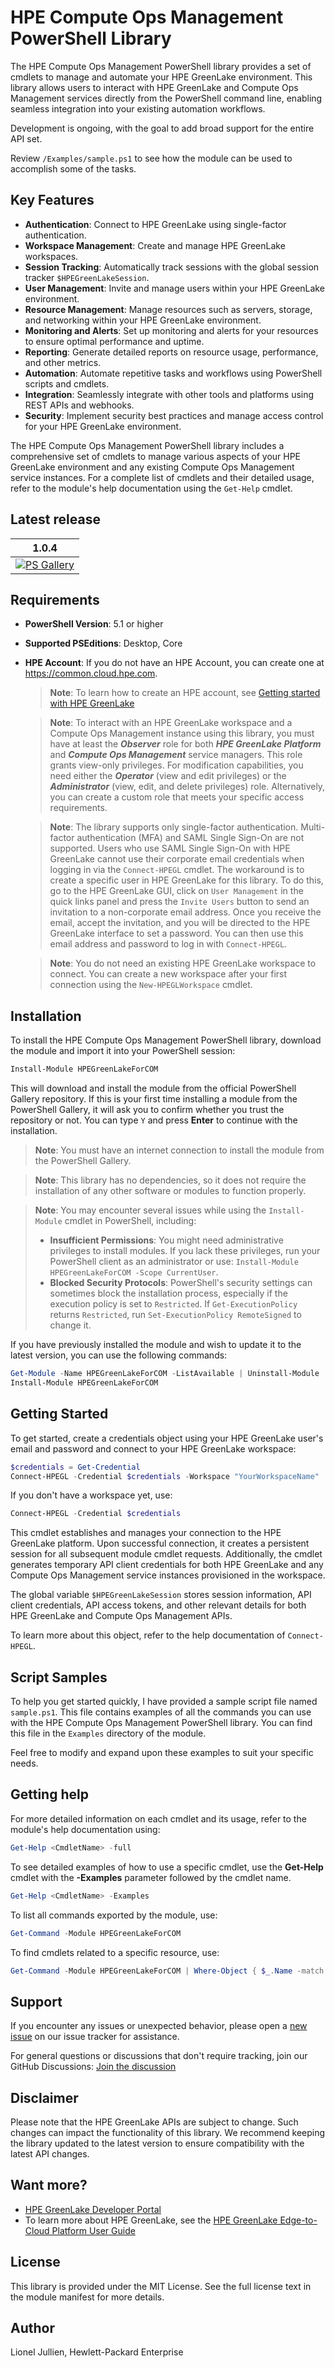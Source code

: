 # HPE Compute Ops Management PowerShell Library 

The HPE Compute Ops Management PowerShell library provides a set of cmdlets to manage and automate your HPE GreenLake environment. This library allows users to interact with HPE GreenLake and Compute Ops Management services directly from the PowerShell command line, enabling seamless integration into your existing automation workflows.

Development is ongoing, with the goal to add broad support for the entire API set.

Review `/Examples/sample.ps1` to see how the module can be used to accomplish some of the tasks.

## Key Features

- **Authentication**: Connect to HPE GreenLake using single-factor authentication.
- **Workspace Management**: Create and manage HPE GreenLake workspaces.
- **Session Tracking**: Automatically track sessions with the global session tracker `$HPEGreenLakeSession`.
- **User Management**: Invite and manage users within your HPE GreenLake environment.
- **Resource Management**: Manage resources such as servers, storage, and networking within your HPE GreenLake environment.
- **Monitoring and Alerts**: Set up monitoring and alerts for your resources to ensure optimal performance and uptime.
- **Reporting**: Generate detailed reports on resource usage, performance, and other metrics.
- **Automation**: Automate repetitive tasks and workflows using PowerShell scripts and cmdlets.
- **Integration**: Seamlessly integrate with other tools and platforms using REST APIs and webhooks.
- **Security**: Implement security best practices and manage access control for your HPE GreenLake environment.

The HPE Compute Ops Management PowerShell library includes a comprehensive set of cmdlets to manage various aspects of your HPE GreenLake environment and any existing Compute Ops Management service instances. For a complete list of cmdlets and their detailed usage, refer to the module's help documentation using the `Get-Help` cmdlet.


## Latest release

1.0.4 |
------------ |
[![PS Gallery][GL-master-psgallery-badge]][GL-master-psgallery-link] |


## Requirements 

- **PowerShell Version**: 5.1 or higher
- **Supported PSEditions**: Desktop, Core
- **HPE Account**: If you do not have an HPE Account, you can create one at https://common.cloud.hpe.com.
     

    > **Note**: To learn how to create an HPE account, see [Getting started with HPE GreenLake](https://support.hpe.com/hpesc/public/docDisplay?docId=a00120892en_us&page=GUID-497192AA-FDC2-49C5-B572-0D2F58A23745.html)

    > **Note**: To interact with an HPE GreenLake workspace and a Compute Ops Management instance using this library, you must have at least the ***Observer*** role for both ***HPE GreenLake Platform*** and ***Compute Ops Management*** service managers. This role grants view-only privileges. For modification capabilities, you need either the ***Operator*** (view and edit privileges) or the ***Administrator*** (view, edit, and delete privileges) role. Alternatively, you can create a custom role that meets your specific access requirements.

    > **Note**: The library supports only single-factor authentication. Multi-factor authentication (MFA) and SAML Single Sign-On are not supported. Users who use SAML Single Sign-On with HPE GreenLake cannot use their corporate email credentials when logging in via the `Connect-HPEGL` cmdlet. The workaround is to create a specific user in HPE GreenLake for this library. To do this, go to the HPE GreenLake GUI, click on `User Management` in the quick links panel and press the `Invite Users` button to send an invitation to a non-corporate email address. Once you receive the email, accept the invitation, and you will be directed to the HPE GreenLake interface to set a password. You can then use this email address and password to log in with `Connect-HPEGL`.

    > **Note**: You do not need an existing HPE GreenLake workspace to connect. You can create a new workspace after your first connection using the `New-HPEGLWorkspace` cmdlet.


## Installation 

To install the HPE Compute Ops Management PowerShell library, download the module and import it into your PowerShell session:

```powerShell
Install-Module HPEGreenLakeForCOM
```

This will download and install the module from the official PowerShell Gallery repository. If this is your first time installing a module from the PowerShell Gallery, it will ask you to confirm whether you trust the repository or not. You can type `Y` and press **Enter** to continue with the installation.

>**Note**: You must have an internet connection to install the module from the PowerShell Gallery. 

>**Note**: This library has no dependencies, so it does not require the installation of any other software or modules to function properly.

>**Note**: You may encounter several issues while using the `Install-Module` cmdlet in PowerShell, including:
>    * **Insufficient Permissions**: You might need administrative privileges to install modules. If you lack these privileges, run your PowerShell client as an administrator or use: `Install-Module HPEGreenLakeForCOM -Scope CurrentUser`.
>    * **Blocked Security Protocols**: PowerShell's security settings can sometimes block the installation process, especially if the execution policy is set to `Restricted`. If `Get-ExecutionPolicy` returns `Restricted`, run `Set-ExecutionPolicy RemoteSigned` to change it.

If you have previously installed the module and wish to update it to the latest version, you can use the following commands:

```PowerShell
Get-Module -Name HPEGreenLakeForCOM -ListAvailable | Uninstall-Module
Install-Module HPEGreenLakeForCOM
```


## Getting Started

To get started, create a credentials object using your HPE GreenLake user's email and password and connect to your HPE GreenLake workspace:


```powerShell
$credentials = Get-Credential
Connect-HPEGL -Credential $credentials -Workspace "YourWorkspaceName"
```

If you don't have a workspace yet, use:

```powerShell
Connect-HPEGL -Credential $credentials 
```

This cmdlet establishes and manages your connection to the HPE GreenLake platform. Upon successful connection, it creates a persistent session for all subsequent module cmdlet requests. Additionally, the cmdlet generates temporary API client credentials for both HPE GreenLake and any Compute Ops Management service instances provisioned in the workspace.

The global variable `$HPEGreenLakeSession` stores session information, API client credentials, API access tokens, and other relevant details for both HPE GreenLake and Compute Ops Management APIs.

To learn more about this object, refer to the help documentation of `Connect-HPEGL`.

## Script Samples

To help you get started quickly, I have provided a sample script file named `sample.ps1`. This file contains examples of all the commands you can use with the HPE Compute Ops Management PowerShell library. You can find this file in the `Examples` directory of the module.

Feel free to modify and expand upon these examples to suit your specific needs.

## Getting help

For more detailed information on each cmdlet and its usage, refer to the module's help documentation using:

```PowerShell
Get-Help <CmdletName> -full
```

To see detailed examples of how to use a specific cmdlet, use the **Get-Help** cmdlet with the **\-Examples** parameter followed by the cmdlet name.

```PowerShell
Get-Help <CmdletName> -Examples
```
To list all commands exported by the module, use:

```PowerShell
Get-Command -Module HPEGreenLakeForCOM
```

To find cmdlets related to a specific resource, use:

```PowerShell
Get-Command -Module HPEGreenLakeForCOM | Where-Object { $_.Name -match "<ResourceName>" }
```


## Support

If you encounter any issues or unexpected behavior, please open a [new issue][new-issue-link] on our issue tracker for assistance.

For general questions or discussions that don't require tracking, join our GitHub Discussions: [Join the discussion][github-chat-link]


## Disclaimer

Please note that the HPE GreenLake APIs are subject to change. Such changes can impact the functionality of this library. We recommend keeping the library updated to the latest version to ensure compatibility with the latest API changes.


## Want more?

* [HPE GreenLake Developer Portal](https://developer.greenlake.hpe.com/)
* To learn more about HPE GreenLake, see the [HPE GreenLake Edge-to-Cloud Platform User Guide](https://support.hpe.com/hpesc/public/docDisplay?docId=a00120892en_us)

<!-- markdown variables links -->

[GL-master-psgallery-badge]: https://img.shields.io/powershellgallery/dt/HPEGreenLake?label=PSGallery
[GL-master-psgallery-link]: https://www.powershellgallery.com/packages/HPEGreenLakeForCOM


<!-- MISC DO NOT TOUCH -->
[new-issue-badge-url]: https://img.shields.io/badge/issues-new-yellowgreen?style=flat&logo=github
[new-issue-link]: https://github.com/jullienl/HPE-COM-PowerShell-library/issues
[github-chat-badge-url]: https://img.shields.io/badge/chat-on%20github%20discussions-green?style=flat&logo=gitter
[github-chat-link]: https://github.com/jullienl/HPE-COM-PowerShell-library/discussions


## License
This library is provided under the MIT License. See the full license text in the module manifest for more details.

## Author
Lionel Jullien, Hewlett-Packard Enterprise
